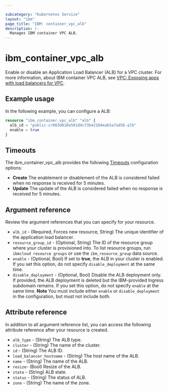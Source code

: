 ```yaml
---

subcategory: "Kubernetes Service"
layout: "ibm"
page_title: "IBM: container_vpc_alb"
description: |-
  Manages IBM container VPC ALB.
---
```


# ibm_container_vpc_alb
Enable or disable an Application Load Balancer (ALB) for a VPC cluster. For more information, about IBM container VPC ALB, see [VPC: Exposing apps with load balancers for VPC](https://cloud.ibm.com/docs/containers?topic=containers-vpc-lbaas).

## Example usage
In the following example, you can configure a ALB:

```terraform
resource "ibm_container_vpc_alb" "alb" {
  alb_id = "public-cr083d810e501d4c73b42184eab5a7ad56-alb"
  enable = true
}

```

## Timeouts

The ibm_container_vpc_alb provides the following [Timeouts](https://www.terraform.io/docs/language/resources/syntax.html) configuration options:

- **Create** The enablement or disablement of the ALB is considered failed when no response is received for 5 minutes. 
- **Update** The update of the ALB is considered failed when no response is received for 5 minutes. 

## Argument reference
Review the argument references that you can specify for your resource.

- `alb_id` - (Required, Forces new resource, String) The unique identifier of the application load balancer.
- `resource_group_id` - (Optional, String) The ID of the resource group where your cluster is provisioned into. To list resource groups, run `ibmcloud resource groups` or use the `ibm_resource_group` data source.
- `enable` - (Optional, Bool) If set to **true**, the ALB in your cluster is enabled. If you set this option, do not specify `disable_deployment` at the same time.
- `disable_deployment` - (Optional, Bool) Disable the ALB deployment only. If provided, the ALB deployment is deleted but the IBM-provided Ingress subdomain remains. If you set this option, do not specify `enable` at the same time.
**Note** You must include either `enable` or `disable_deployment` in the configuration, but must not include both.


## Attribute reference
In addition to all argument reference list, you can access the following attribute reference after your resource is created.

- `alb_type` - (String) The ALB type.
- `cluster` - (String) The name of the cluster.
- `id` - (String) The ALB ID.
- `load_balancer_hostname` - (String) The host name of the ALB.
- `name` - (String) The name of the ALB.
- `resize`- (Bool) Resize of the ALB.
- `state` - (String) ALB state.
- `status` - (String) The status of ALB.
- `zone` - (String) The name of the zone.
